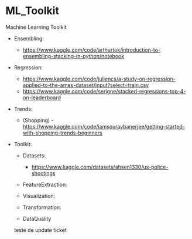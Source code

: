 # ML_Toolkit
Machine Learning Toolkit

- Ensembling:
    - https://www.kaggle.com/code/arthurtok/introduction-to-ensembling-stacking-in-python/notebook

- Regression:
    - https://www.kaggle.com/code/juliencs/a-study-on-regression-applied-to-the-ames-dataset/input?select=train.csv
    - https://www.kaggle.com/code/serigne/stacked-regressions-top-4-on-leaderboard

- Trends:
    - (Shopping) - https://www.kaggle.com/code/iamsouravbanerjee/getting-started-with-shopping-trends-beginners



- Toolkit:

    - Datasets:
        - https://www.kaggle.com/datasets/ahsen1330/us-police-shootings
        

    - FeatureExtraction:
    - Visualization:
    - Transformation:
    - DataQuality


    teste de update ticket
    